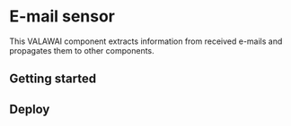 # E-mail sensor

This VALAWAI component extracts information from received e-mails and propagates
them to other components.


## Getting started




## Deploy


